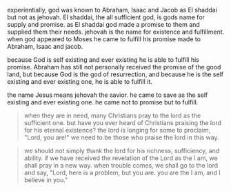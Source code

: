 experientially, god was known to Abraham, Isaac and Jacob as El shaddai but not as jehovah.
El shaddai, the all sufficient god, is gods name for supply and promise. as El shaddai
god made a promise to them and supplied them their needs. jehovah is the name for existence
and fulfillment. when god appeared to Moses he came to fulfill his promise made to Abraham,
Isaac and jacob.

because God is self existing and ever existing he is able to fulfill his promise. Abraham has still not personally received the promise of the good land, but because God is the god of resurrection, and because he is the self existing and ever existing one, he is able to fulfill it.

the name Jesus means jehovah the savior. he came to save as the self existing and ever existing one. he came not to promise but to fulfill.

> when they are in need, many Christians pray to the lord as the sufficient one. but have you ever heard of Christians praising the lord for his eternal existence? the lord is longing for some to proclaim, "Lord, you are!" we need to.be those who praise the lord in this way.

> we should not simply thank the lord for his richness, sufficiency, and ability. if we have received the revelation of the Lord as the I am, we shall pray in a new way. when trouble comes, we shall go to the lord and say, "Lord, here is a problem, but you are. you are the I am, and I believe in you."
